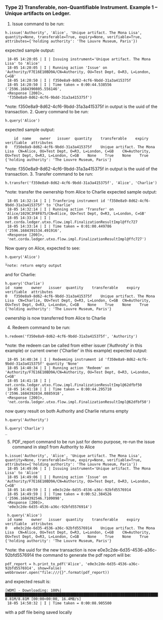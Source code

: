 

### Type 2) Transferable, non-Quantifiable Instrument. Example 1 – Unique artifacts on Ledger.

1. Issue command to be run:
```
h.issue('Authority', 'Alice', 'Unique artifact. The Mona Lisa', quantity=None, transferable=True, expiry=None, verifiable=True, 
attributes={'holding authority': 'The Louvre Museum, Paris'}) 
```
expected sample output:
```aidl
 18-05 14:20:05 | I | Issuing instrument='Unique artifact. The Mona Lisa' to 'Alice'
 18-05 14:20:05 | I | Running action 'Issue' on 'Authority/F7E16E10BD9A/CN=Authority, OU=Test Dept, O=R3, L=London, C=GB'
 18-05 14:20:50 | I | f350e8a9-8d62-4cf6-9bdd-31a3a415375f
 18-05 14:20:50 | I | Time taken = 0:00:44.538556
('2596.1684390805.556146',
 <Response [200]>,
 'f350e8a9-8d62-4cf6-9bdd-31a3a415375f')
```
*note: f350e8a9-8d62-4cf6-9bdd-31a3a415375f in output is the uuid of the transaction.
2. Query command to be run:
```
h.query('Alice')
```
expected sample output:
```aidl
	id	name	owner	issuer	quantity	transferable	expiry	verifiable	attributes
0	f350e8a9-8d62-4cf6-9bdd-31a3a415375f	Unique artifact. The Mona Lisa	CN=Alice, OU=Test Dept, O=R3, L=London, C=GB	CN=Authority, OU=Test Dept, O=R3, L=London, C=GB	None	True	None	True	{'holding authority': 'The Louvre Museum, Paris'}
```
*note: f350e8a9-8d62-4cf6-9bdd-31a3a415375f in output is the uuid of the transaction.
3. Transfer command to be run:
```aidl
h.transfer('f350e8a9-8d62-4cf6-9bdd-31a3a415375f', 'Alice', 'Charlie')
```
*note: transfer the ownership from Alice to Charlie
expected sample output:
```aidl
 18-05 14:32:14 | I | Tranfering instrument id 'f350e8a9-8d62-4cf6-9bdd-31a3a415375f' to 'Charlie'
 18-05 14:32:14 | I | Running action 'Transfer' on 'Alice/1029C3F8F875/CN=Alice, OU=Test Dept, O=R3, L=London, C=GB'
 18-05 14:33:14 | I | net.corda.ledger.utxo.flow.impl.FinalizationResultImpl@ffc727
 18-05 14:33:14 | I | Time taken = 0:01:00.449786
('2596.1684391534.491916',
 <Response [200]>,
 'net.corda.ledger.utxo.flow.impl.FinalizationResultImpl@ffc727')
```
Now query on Alice, expected to see:
```aidl
h.query('Alice')
_ 
*note: return empty output 
```
and for Charlie:
```aidl
h.query('Charlie')
id	name	owner	issuer	quantity	transferable	expiry	verifiable	attributes
0	f350e8a9-8d62-4cf6-9bdd-31a3a415375f	Unique artifact. The Mona Lisa	CN=Charlie, OU=Test Dept, O=R3, L=London, C=GB	CN=Authority, OU=Test Dept, O=R3, L=London, C=GB	None	True	None	True	{'holding authority': 'The Louvre Museum, Paris'}
```
ownership is now transferred from Alice to Charlie

4. Redeem command to be run:
```aidl
h.redeem('f350e8a9-8d62-4cf6-9bdd-31a3a415375f', 'Authority')
```
*note: the redeem can be called from either issuer ('Authroity' in this example) or current owner ('Charlier' in this example)
expected output:
```
 18-05 14:40:34 | I | Redeeming instrument id 'f350e8a9-8d62-4cf6-9bdd-31a3a415375f' quantity 'None'
 18-05 14:40:34 | I | Running action 'Redeem' on 'Authority/F7E16E10BD9A/CN=Authority, OU=Test Dept, O=R3, L=London, C=GB'
 18-05 14:41:18 | I | net.corda.ledger.utxo.flow.impl.FinalizationResultImpl@62dfbf50
 18-05 14:41:18 | I | Time taken = 0:00:44.295710
('2596.1684392034.0885918',
 <Response [200]>,
 'net.corda.ledger.utxo.flow.impl.FinalizationResultImpl@62dfbf50')
 ```
now query result on both Authority and Charlie returns empty
```aidl
h.query('Authority')
_
h.query('Charlie')
_
```
5. PDF_report command to be run
just for demo purpose, re-run the issue command in step1 from Authority to Alice
```aidl
h.issue('Authority', 'Alice', 'Unique artifact. The Mona Lisa', quantity=None, transferable=True, expiry=None, verifiable=True, 
attributes={'holding authority': 'The Louvre Museum, Paris'}) 
 18-05 14:49:06 | I | Issuing instrument='Unique artifact. The Mona Lisa' to 'Alice'
 18-05 14:49:06 | I | Running action 'Issue' on 'Authority/F7E16E10BD9A/CN=Authority, OU=Test Dept, O=R3, L=London, C=GB'
 18-05 14:49:59 | I | e0e3c2de-6d35-4536-a36c-92bfd5576914
 18-05 14:49:59 | I | Time taken = 0:00:52.384526
('2596.1684392546.7109098',
 <Response [200]>,
 'e0e3c2de-6d35-4536-a36c-92bfd5576914')
 
 h.query('Alice')
 id	name	owner	issuer	quantity	transferable	expiry	verifiable	attributes
0	e0e3c2de-6d35-4536-a36c-92bfd5576914	Unique artifact. The Mona Lisa	CN=Alice, OU=Test Dept, O=R3, L=London, C=GB	CN=Authority, OU=Test Dept, O=R3, L=London, C=GB	None	True	None	True	{'holding authority': 'The Louvre Museum, Paris'}
```
*note: the uuid for the new transaction is now e0e3c2de-6d35-4536-a36c-92bfd5576914
the command to generate the pdf report will be:
```aidl
pdf_report = h.print_to_pdf('Alice', 'e0e3c2de-6d35-4536-a36c-92bfd5576914', show=False)
webbrowser.open("file:///{}".format(pdf_report))
```
and expected result is:
```aidl
[WDM] - Downloading: 100%|██████████████████████████████████████████████████████████████████████████████████████████████████████████████████████████████████████████████████| 8.81M/8.81M [00:00<00:00, 16.4MB/s]
 18-05 14:50:32 | I | Time taken = 0:00:08.905500
```
with a pdf file being saved locally

